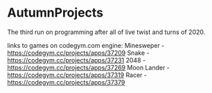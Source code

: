 # AutumnProjects

The third run on programming after all of live twist and turns of 2020. 

links to games on codegym.com engine:
Minesweper - https://codegym.cc/projects/apps/37209
Snake - https://codegym.cc/projects/apps/37231
2048 - https://codegym.cc/projects/apps/37269
Moon Lander - https://codegym.cc/projects/apps/37319 
Racer - https://codegym.cc/projects/apps/37379
